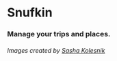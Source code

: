 # Snufkin
### Manage your trips and places.

###### Images created by [Sasha Kolesnik](https://dribbble.com/sashakolesnik)